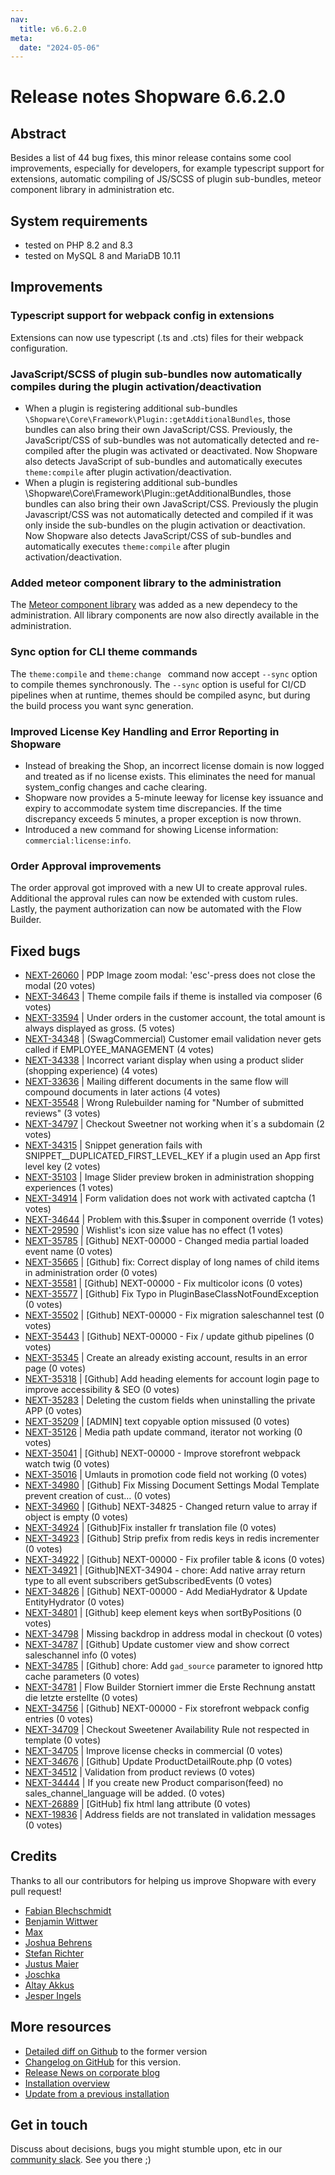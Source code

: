 ```yaml
---
nav:
  title: v6.6.2.0
meta:
  date: "2024-05-06"
---
```

# Release notes Shopware 6.6.2.0

## Abstract

Besides a list of 44 bug fixes, this minor release contains some cool improvements, especially for developers, for example typescript support for extensions, automatic compiling of JS/SCSS of plugin sub-bundles, meteor component library in administration etc.

## System requirements

* tested on PHP 8.2 and 8.3
* tested on MySQL 8 and MariaDB 10.11

## Improvements

### Typescript support for webpack config in extensions

Extensions can now use typescript (.ts and .cts) files for their webpack configuration.

### JavaScript/SCSS of plugin sub-bundles now automatically compiles during the plugin activation/deactivation

* When a plugin is registering additional sub-bundles `\Shopware\Core\Framework\Plugin::getAdditionalBundles`, those bundles can also bring their own JavaScript/CSS. Previously, the JavaScript/CSS of sub-bundles was not automatically detected and re-compiled after the plugin was activated or deactivated. Now Shopware also detects JavaScript of sub-bundles and automatically executes `theme:compile` after plugin activation/deactivation.
* When a plugin is registering additional sub-bundles \Shopware\Core\Framework\Plugin::getAdditionalBundles, those bundles can also bring their own JavaScript/CSS. Previously the plugin Javascript/CSS was not automatically detected and compiled if it was only inside the sub-bundles on the plugin activation or deactivation. Now Shopware also detects JavaScript/CSS of sub-bundles and automatically executes `theme:compile` after plugin activation/deactivation.

### Added meteor component library to the administration

The [Meteor component library](https://shopware.design/meteor-components/) was added as a new dependecy to the administration. All library components are now also directly available in the administration.

### Sync option for CLI theme commands

The `theme:compile` and `theme:change ` command now accept `--sync` option to compile themes synchronously. The `--sync` option is useful for CI/CD pipelines when at runtime, themes should be compiled async, but during the build process you want sync generation.

### Improved License Key Handling and Error Reporting in Shopware

* Instead of breaking the Shop, an incorrect license domain is now logged and treated as if no license exists. This eliminates the need for manual system_config changes and cache clearing.
* Shopware now provides a 5-minute leeway for license key issuance and expiry to accommodate system time discrepancies. If the time discrepancy exceeds 5 minutes, a proper exception is now thrown.
* Introduced a new command for showing License information: `commercial:license:info`.

### Order Approval improvements

The order approval got improved with a new UI to create approval rules. Additional the approval rules can now be extended with custom rules. Lastly, the payment authorization can now be automated with the Flow Builder.

## Fixed bugs

* [NEXT-26060](https://issues.shopware.com/issues/NEXT-26060) | PDP Image zoom modal: 'esc'-press does not close the modal (20 votes)
* [NEXT-34643](https://issues.shopware.com/issues/NEXT-34643) | Theme compile fails if theme is installed via composer (6 votes)
* [NEXT-33594](https://issues.shopware.com/issues/NEXT-33594) | Under orders in the customer account, the total amount is always displayed as gross. (5 votes)
* [NEXT-34348](https://issues.shopware.com/issues/NEXT-34348) | (SwagCommercial) Customer email validation never gets called if EMPLOYEE_MANAGEMENT (4 votes)
* [NEXT-34338](https://issues.shopware.com/issues/NEXT-34338) | Incorrect variant display when using a product slider (shopping experience) (4 votes)
* [NEXT-33636](https://issues.shopware.com/issues/NEXT-33636) | Mailing different documents in the same flow will compound documents in later actions (4 votes)
* [NEXT-35548](https://issues.shopware.com/issues/NEXT-35548) | Wrong Rulebuilder naming for "Number of submitted reviews" (3 votes)
* [NEXT-34797](https://issues.shopware.com/issues/NEXT-34797) | Checkout Sweetner not working when it´s a subdomain (2 votes)
* [NEXT-34315](https://issues.shopware.com/issues/NEXT-34315) | Snippet generation fails with SNIPPET__DUPLICATED_FIRST_LEVEL_KEY if a plugin used an App first level key (2 votes)
* [NEXT-35103](https://issues.shopware.com/issues/NEXT-35103) | Image Slider preview broken in administration shopping experiences (1 votes)
* [NEXT-34914](https://issues.shopware.com/issues/NEXT-34914) | Form validation does not work with activated captcha (1 votes)
* [NEXT-34644](https://issues.shopware.com/issues/NEXT-34644) | Problem with this.$super in component override (1 votes)
* [NEXT-29590](https://issues.shopware.com/issues/NEXT-29590) | Wishlist's icon size value has no effect (1 votes)
* [NEXT-35785](https://issues.shopware.com/issues/NEXT-35785) | [Github] NEXT-00000 - Changed media partial loaded event name (0 votes)
* [NEXT-35665](https://issues.shopware.com/issues/NEXT-35665) | [Github] fix: Correct display of long names of child items in administration order (0 votes)
* [NEXT-35581](https://issues.shopware.com/issues/NEXT-35581) | [Github] NEXT-00000 - Fix multicolor icons (0 votes)
* [NEXT-35577](https://issues.shopware.com/issues/NEXT-35577) | [Github] Fix Typo in PluginBaseClassNotFoundException (0 votes)
* [NEXT-35502](https://issues.shopware.com/issues/NEXT-35502) | [Github] NEXT-00000 - Fix migration saleschannel test (0 votes)
* [NEXT-35443](https://issues.shopware.com/issues/NEXT-35443) | [Github] NEXT-00000 - Fix / update github pipelines (0 votes)
* [NEXT-35345](https://issues.shopware.com/issues/NEXT-35345) | Create an already existing account, results in an error page (0 votes)
* [NEXT-35318](https://issues.shopware.com/issues/NEXT-35318) | [Github] Add heading elements for account login page to improve accessibility & SEO (0 votes)
* [NEXT-35283](https://issues.shopware.com/issues/NEXT-35283) | Deleting the custom fields when uninstalling the private APP (0 votes)
* [NEXT-35209](https://issues.shopware.com/issues/NEXT-35209) | [ADMIN] text copyable option missused (0 votes)
* [NEXT-35126](https://issues.shopware.com/issues/NEXT-35126) | Media path update command, iterator not working (0 votes)
* [NEXT-35041](https://issues.shopware.com/issues/NEXT-35041) | [Github] NEXT-00000 - Improve storefront webpack watch twig (0 votes)
* [NEXT-35016](https://issues.shopware.com/issues/NEXT-35016) | Umlauts in promotion code field not working (0 votes)
* [NEXT-34980](https://issues.shopware.com/issues/NEXT-34980) | [Github] Fix Missing Document Settings Modal Template prevent creation of cust… (0 votes)
* [NEXT-34960](https://issues.shopware.com/issues/NEXT-34960) | [Github] NEXT-34825 - Changed return value to array if object is empty (0 votes)
* [NEXT-34924](https://issues.shopware.com/issues/NEXT-34924) | [Github]Fix installer fr translation file (0 votes)
* [NEXT-34923](https://issues.shopware.com/issues/NEXT-34923) | [Github] Strip prefix from redis keys in redis incrementer (0 votes)
* [NEXT-34922](https://issues.shopware.com/issues/NEXT-34922) | [Github] NEXT-00000 - Fix profiler table & icons (0 votes)
* [NEXT-34921](https://issues.shopware.com/issues/NEXT-34921) | [Github]NEXT-34904 - chore: Add native array return type to all event subscribers getSubscribedEvents (0 votes)
* [NEXT-34826](https://issues.shopware.com/issues/NEXT-34826) | [Github] NEXT-00000 - Add MediaHydrator & Update EntityHydrator (0 votes)
* [NEXT-34801](https://issues.shopware.com/issues/NEXT-34801) | [Github] keep element keys when sortByPositions (0 votes)
* [NEXT-34798](https://issues.shopware.com/issues/NEXT-34798) | Missing backdrop in address modal in checkout (0 votes)
* [NEXT-34787](https://issues.shopware.com/issues/NEXT-34787) | [Github] Update customer view and show correct saleschannel info (0 votes)
* [NEXT-34785](https://issues.shopware.com/issues/NEXT-34785) | [Github] chore: Add `gad_source` parameter to ignored http cache parameters (0 votes)
* [NEXT-34781](https://issues.shopware.com/issues/NEXT-34781) | Flow Builder Storniert immer die Erste Rechnung anstatt die letzte erstellte (0 votes)
* [NEXT-34756](https://issues.shopware.com/issues/NEXT-34756) | [Github] NEXT-00000 - Fix storefront webpack config entries (0 votes)
* [NEXT-34709](https://issues.shopware.com/issues/NEXT-34709) | Checkout Sweetener Availability Rule not respected in template (0 votes)
* [NEXT-34705](https://issues.shopware.com/issues/NEXT-34705) | Improve license checks in commercial (0 votes)
* [NEXT-34676](https://issues.shopware.com/issues/NEXT-34676) | [Github] Update ProductDetailRoute.php (0 votes)
* [NEXT-34512](https://issues.shopware.com/issues/NEXT-34512) | Validation from product reviews (0 votes)
* [NEXT-34444](https://issues.shopware.com/issues/NEXT-34444) | If you create new Product comparison(feed) no sales_channel_language will be added. (0 votes)
* [NEXT-26889](https://issues.shopware.com/issues/NEXT-26889) | [GitHub] fix html lang attribute (0 votes)
* [NEXT-19836](https://issues.shopware.com/issues/NEXT-19836) | Address fields are not translated in validation messages (0 votes)

## Credits

Thanks to all our contributors for helping us improve Shopware with every pull request!

* [Fabian Blechschmidt](https://github.com/Schrank)
* [Benjamin Wittwer](https://github.com/akf-bw)
* [Max](https://github.com/aragon999)
* [Joshua Behrens](https://github.com/JoshuaBehrens)
* [Stefan Richter](https://github.com/SRaromicon)
* [Justus Maier](https://github.com/justusNBB)
* [Joschka](https://github.com/tschosch51)
* [Altay Akkus](https://github.com/AltayAkkus)
* [Jesper Ingels](https://github.com/jesperingels)

## More resources

* [Detailed diff on Github](https://github.com/shopware/shopware/compare/v6.6.1.2...v6.6.2.0) to the former version
* [Changelog on GitHub](https://github.com/shopware/shopware/blob/v6.6.2.0/CHANGELOG.md) for this version.
* [Release News on corporate blog](https://www.shopware.com/en/news/shopware-6-release-news-may-2024/)
* [Installation overview](https://developer.shopware.com/docs/guides/installation/)
* [Update from a previous installation](https://developer.shopware.com/docs/guides/installation/template.html#update-shopware)

## Get in touch

Discuss about decisions, bugs you might stumble upon, etc in our [community slack](https://slack.shopware.com). See you there ;)
